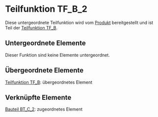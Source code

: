 # Teilfunktion TF_B_2
Diese untergeordnete Teilfunktion wird vom [Produkt](Produkt.md) bereitgestellt und ist Teil der [Teilfunktion TF_B](TF_B.md).

## Untergeordnete Elemente
Dieser Funktion sind keine Elemente untergeordnet.

## Übergeordnete Elemente
[Teilfunktion TF_B](TF_B.md): übergeordnetes Element

## Verknüpfte Elemente
[Bauteil BT_C_2](BT_C_2.md): zugeordnetes Element
